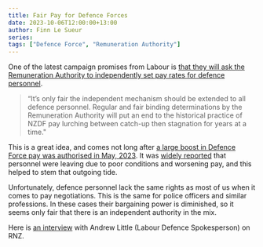 ```yaml
---
title: Fair Pay for Defence Forces
date: 2023-10-06T12:00:00+13:00
author: Finn Le Sueur
series: 
tags: ["Defence Force", "Remuneration Authority"]
---
```


One of the latest campaign promises from Labour is [that they will ask the Remuneration Authority to independently set pay rates for defence personnel](https://www.labour.org.nz/news-ensuring_fair_pay_for_our_defence_forces).

> “It’s only fair the independent mechanism should be extended to all defence personnel. Regular and fair binding determinations by the Remuneration Authority will put an end to the historical practice of NZDF pay lurching between catch-up then stagnation for years at a time."

<!--more-->

This is a great idea, and comes not long after [a large boost in Defence Force pay was authorised in May, 2023](https://www.beehive.govt.nz/release/big-boost-defence-force-pay). It was [widely reported](https://www.rnz.co.nz/news/political/489510/new-zealand-increases-defence-force-pay-rates-funding) that personnel were leaving due to poor conditions and worsening pay, and this helped to stem that outgoing tide.

Unfortunately, defence personnel lack the same rights as most of us when it comes to pay negotiations. This is the same for police officers and similar professions. In these cases their bargaining power is diminished, so it seems only fair that there is an independent authority in the mix.

Here is [an interview](https://www.rnz.co.nz/national/programmes/middayreport/audio/2018909673/labour-commits-to-fair-pay-for-defence-force-if-re-elected) with Andrew Little (Labour Defence Spokesperson) on RNZ.